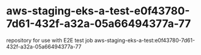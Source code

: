 # aws-staging-eks-a-test-e0f43780-7d61-432f-a32a-05a66494377a-77
repository for use with E2E test job aws-staging-eks-a-test:e0f43780-7d61-432f-a32a-05a66494377a-77
